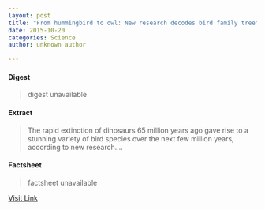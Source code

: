 ```yaml
---
layout: post
title: "From hummingbird to owl: New research decodes bird family tree"
date: 2015-10-20
categories: Science
author: unknown author

---
```



#### Digest
>digest unavailable

#### Extract
>The rapid extinction of dinosaurs 65 million years ago gave rise to a stunning variety of bird species over the next few million years, according to new research....

#### Factsheet
>factsheet unavailable

[Visit Link](http://www.sciencedaily.com/releases/2015/10/151012181033.htm)


